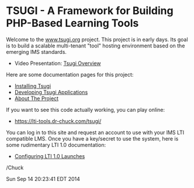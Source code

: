TSUGI - A Framework for Building PHP-Based Learning Tools
=========================================================

Welcome to the www.tsugi.org project.  This project is in early days.  Its goal is 
to build a scalable multi-tenant "tool" hosting environment based on the 
emerging IMS standards.  

* Video Presentation: [Tsugi Overview](https://www.youtube.com/watch?v=iDcoWH9PO6I&index=2&list=PLlRFEj9H3Oj5WZUjVjTJVBN18ozYSWMhw)

Here are some documentation pages for this project:

* [Installing Tsugi](docs/INSTALL.md)
* [Developing Tsugi Applications](docs/DEVELOP.md)
* [About The Project](docs/ABOUT.md)

If you want to see this code actually working, you can play online:

* https://lti-tools.dr-chuck.com/tsugi/

You can log in to this site and request an account to use with your IMS
LTI compatible LMS.  Once you have a key/secret to use the system, here
is some rudimentary LTI 1.0 documentation:

* [Configuring LTI 1.0 Launches](docs/LAUNCHING.md)

/Chuck

Sun Sep 14 20:23:41 EDT 2014

